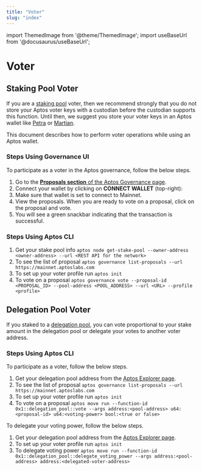 ```yaml
---
title: "Voter"
slug: "index"
---
```


import ThemedImage from '@theme/ThemedImage';
import useBaseUrl from '@docusaurus/useBaseUrl';

# Voter

## Staking Pool Voter

If you are a [staking pool](../../../concepts/staking.md) voter, then we recommend strongly that you do not store your Aptos voter keys with a custodian before the custodian supports this function. Until then, we suggest you store your voter keys in an Aptos wallet like [Petra](https://petra.app/) or [Martian](https://martianwallet.xyz/).

This document describes how to perform voter operations while using an Aptos wallet.

### Steps Using Governance UI

To participate as a voter in the Aptos governance, follow the below steps.

1. Go to the [**Proposals section** of the Aptos Governance page](https://governance.aptosfoundation.org/).
2. Connect your wallet by clicking on **CONNECT WALLET** (top-right):
3. Make sure that wallet is set to connect to Mainnet.
4. View the proposals. When you are ready to vote on a proposal, click on the proposal and vote.
5. You will see a green snackbar indicating that the transaction is successful.

### Steps Using Aptos CLI

1. Get your stake pool info `aptos node get-stake-pool --owner-address <owner-address> --url <REST API for the network>`
2. To see the list of proposal `aptos governance list-proposals --url https://mainnet.aptoslabs.com`
3. To set up your voter profile run `aptos init`
4. To vote on a proposal `aptos governance vote --proposal-id <PROPOSAL_ID> --pool-address <POOL_ADDRESS> --url <URL> --profile <profile>`

## Delegation Pool Voter

If you staked to a [delegation pool](../../../concepts/delegated-staking.md), you can vote proportional to your stake amount in the delegation pool or delegate your votes to another voter address.

### Steps Using Aptos CLI

To participate as a voter, follow the below steps.

1. Get your delegation pool address from the [Aptos Explorer page](https://explorer.aptoslabs.com/validators/delegation?network=mainnet).
2. To see the list of proposal `aptos governance list-proposals --url https://mainnet.aptoslabs.com`
3. To set up your voter profile run `aptos init`
4. To vote on a proposal `aptos move run --function-id 0x1::delegation_pool::vote --args address:<pool-address> u64:<proposal-id> u64:<voting-power> bool:<true or false>`

To delegate your voting power, follow the below steps.

1. Get your delegation pool address from the [Aptos Explorer page](https://explorer.aptoslabs.com/validators/delegation?network=mainnet).
2. To set up your voter profile run `aptos init`
3. To delegate voting power `aptos move run --function-id 0x1::delegation_pool::delegate_voting_power --args address:<pool-address> address:<delegated-voter-address>`
